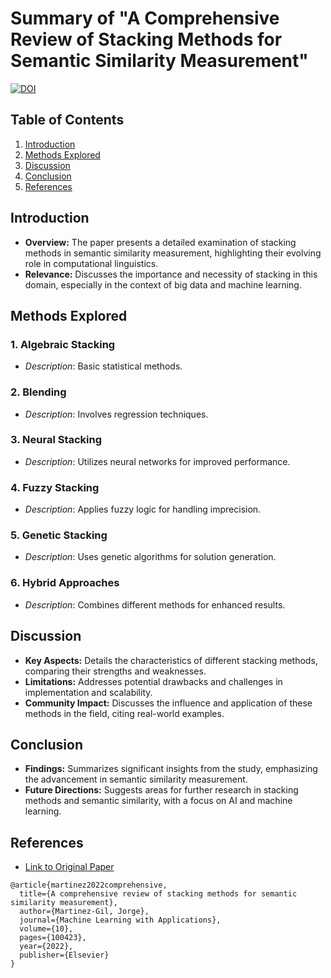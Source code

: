 # Summary of "A Comprehensive Review of Stacking Methods for Semantic Similarity Measurement"

[![DOI](https://zenodo.org/badge/DOI/10.1016/j.mlwa.2022.100423.svg)](https://doi.org/10.1016/j.mlwa.2022.100423)


## Table of Contents
1. [Introduction](#introduction)
2. [Methods Explored](#methods-explored)
3. [Discussion](#discussion)
4. [Conclusion](#conclusion)
5. [References](#references)

## Introduction
- **Overview:** The paper presents a detailed examination of stacking methods in semantic similarity measurement, highlighting their evolving role in computational linguistics.
- **Relevance:** Discusses the importance and necessity of stacking in this domain, especially in the context of big data and machine learning.

## Methods Explored
### 1. Algebraic Stacking
- *Description*: Basic statistical methods.

### 2. Blending
- *Description*: Involves regression techniques.

### 3. Neural Stacking
- *Description*: Utilizes neural networks for improved performance.

### 4. Fuzzy Stacking
- *Description*: Applies fuzzy logic for handling imprecision.

### 5. Genetic Stacking
- *Description*: Uses genetic algorithms for solution generation.

### 6. Hybrid Approaches
- *Description*: Combines different methods for enhanced results.

## Discussion
- **Key Aspects:** Details the characteristics of different stacking methods, comparing their strengths and weaknesses.
- **Limitations:** Addresses potential drawbacks and challenges in implementation and scalability.
- **Community Impact:** Discusses the influence and application of these methods in the field, citing real-world examples.

## Conclusion
- **Findings:** Summarizes significant insights from the study, emphasizing the advancement in semantic similarity measurement.
- **Future Directions:** Suggests areas for further research in stacking methods and semantic similarity, with a focus on AI and machine learning.

## References
- [Link to Original Paper](https://www.sciencedirect.com/science/article/pii/S2666827022000986)

```
@article{martinez2022comprehensive,
  title={A comprehensive review of stacking methods for semantic similarity measurement},
  author={Martinez-Gil, Jorge},
  journal={Machine Learning with Applications},
  volume={10},
  pages={100423},
  year={2022},
  publisher={Elsevier}
}
```

